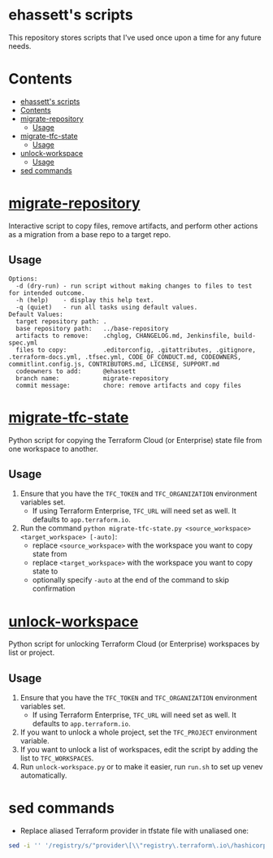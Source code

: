 # ehassett's scripts

This repository stores scripts that I've used once upon a time for any future needs.

# Contents

- [ehassett's scripts](#ehassetts-scripts)
- [Contents](#contents)
- [migrate-repository](#migrate-repository)
  - [Usage](#usage)
- [migrate-tfc-state](#migrate-tfc-state)
  - [Usage](#usage-1)
- [unlock-workspace](#unlock-workspace)
  - [Usage](#usage-2)
- [sed commands](#sed-commands)

# [migrate-repository](./migrate-repository/)

Interactive script to copy files, remove artifacts, and perform other actions as a migration from a base repo to a target repo.

## Usage

```
Options:
  -d (dry-run) - run script without making changes to files to test for intended outcome.
  -h (help)    - display this help text.
  -q (quiet)   - run all tasks using default values.
Default Values:
  target repository path: .
  base repository path:   ../base-repository
  artifacts to remove:    .chglog, CHANGELOG.md, Jenkinsfile, build-spec.yml
  files to copy:          .editorconfig, .gitattributes, .gitignore, .terraform-docs.yml, .tfsec.yml, CODE_OF_CONDUCT.md, CODEOWNERS, commitlint.config.js, CONTRIBUTORS.md, LICENSE, SUPPORT.md
  codeowners to add:      @ehassett
  branch name:            migrate-repository
  commit message:         chore: remove artifacts and copy files
```

# [migrate-tfc-state](./migrate-tfc-state/)

Python script for copying the Terraform Cloud (or Enterprise) state file from one workspace to another.

## Usage

1. Ensure that you have the `TFC_TOKEN` and `TFC_ORGANIZATION` environment variables set.
   - If using Terraform Enterprise, `TFC_URL` will need set as well. It defaults to `app.terraform.io`.
2. Run the command `python migrate-tfc-state.py <source_workspace> <target_workspace> [-auto]`:
   - replace `<source_workspace>` with the workspace you want to copy state from
   - replace `<target_workspace>` with the workspace you want to copy state to
   - optionally specify `-auto` at the end of the command to skip confirmation

# [unlock-workspace](./unlock-workspace/)

Python script for unlocking Terraform Cloud (or Enterprise) workspaces by list or project.

## Usage

1. Ensure that you have the `TFC_TOKEN` and `TFC_ORGANIZATION` environment variables set.
   - If using Terraform Enterprise, `TFC_URL` will need set as well. It defaults to `app.terraform.io`.
2. If you want to unlock a whole project, set the `TFC_PROJECT` environment variable.
3. If you want to unlock a list of workspaces, edit the script by adding the list to `TFC_WORKSPACES`.
4. Run `unlock-workspace.py` or to make it easier, run `run.sh` to set up venev automatically.

# sed commands

- Replace aliased Terraform provider in tfstate file with unaliased one:

```bash
sed -i '' '/registry/s/"provider\[\\"registry\.terraform\.io\/hashicorp\/aws\\"\]\..*"/"provider\[\\"registry\.terraform\.io\/hashicorp\/aws\\"\]"/g' *.tfstate
```
